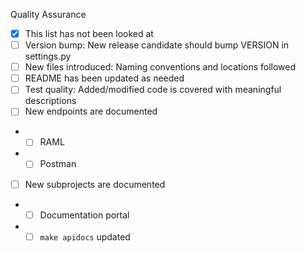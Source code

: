 Quality Assurance
 <!--- Please check the items below that applies to this PR -->
 - [x] This list has not been looked at
 - [ ] Version bump: New release candidate should bump VERSION in settings.py
 - [ ] New files introduced: Naming conventions and locations followed
 - [ ] README has been updated as needed
 - [ ] Test quality: Added/modified code is covered with meaningful descriptions
 - [ ] New endpoints are documented
 - - [ ] RAML
 - - [ ] Postman
 - [ ] New subprojects are documented
 - - [ ] Documentation portal
 - - [ ] `make apidocs` updated
